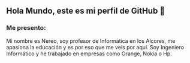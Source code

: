 ## Hola Mundo, este es mi perfil de GitHub 👋
### Me presento:
Mi nombre es Nereo, soy profesor de Informática en los Alcores, me apasiona la educación y es por eso que me veis por aquí.
Soy Ingeniero Informático y he trabajado en empresas como Orange, Nokia o Hp.


<!--
**JNereo/JNereo** is a ✨ _special_ ✨ repository because its `README.md` (this file) appears on your GitHub profile.

Here are some ideas to get you started:

- 🔭 I’m currently working on ...
- 🌱 I’m currently learning ...
- 👯 I’m looking to collaborate on ...
- 🤔 I’m looking for help with ...
- 💬 Ask me about ...
- 📫 How to reach me: ...
- 😄 Pronouns: ...
- ⚡ Fun fact: ...
-->
